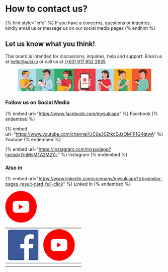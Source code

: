 # How to contact us?

{% hint style="info" %}
If you have a concerns, questions or inquiries, kindly email us or message us on our social media pages
{% endhint %}

## Let us know what you think!

This board is intended for discussions, inquiries, help and support. Email us at [hello@suki.io](mailto:hello@suki.io) or call us at [(+63) 917 652 2635](https://docs.suki.io/internal/##)

<figure><img src=".gitbook/assets/sukicover.jpg" alt=""><figcaption></figcaption></figure>

### Follow us on Social Media

{% embed url="https://www.facebook.com/mysukiapp" %}
Facebook
{% endembed %}

{% embed url="https://www.youtube.com/channel/UC6e30ZtkcDJzQM1P1G4qtwA" %}
Youtube
{% endembed %}

{% embed url="https://instagram.com/mysukiapp?igshid=YmMyMTA2M2Y=" %}
Instagram
{% endembed %}

### Also in

{% embed url="https://www.linkedin.com/company/mysukiapp?trk=similar-pages_result-card_full-click" %}
Linked In
{% endembed %}

![](<.gitbook/assets/3670147 (1).png>)

| ![](<.gitbook/assets/download (1) (2).png>) | ![](.gitbook/assets/3670147.png) |   |
| ------------------------------------------- | -------------------------------- | - |
|                                             |                                  |   |
|                                             |                                  |   |
